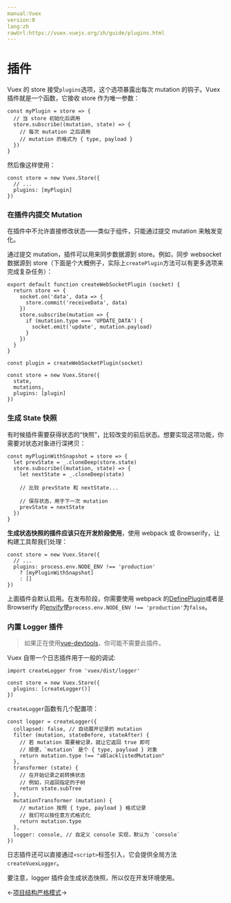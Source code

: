 ```yaml
---
manual:Vuex
version:0
lang:zh
rawUrl:https://vuex.vuejs.org/zh/guide/plugins.html
---
```



# 插件<a name="插件"></a>


Vuex 的 store 接受`plugins`选项，这个选项暴露出每次 mutation 的钩子。Vuex 插件就是一个函数，它接收 store 作为唯一参数：


```
const myPlugin = store => {
  // 当 store 初始化后调用
  store.subscribe((mutation, state) => {
    // 每次 mutation 之后调用
    // mutation 的格式为 { type, payload }
  })
}

```



然后像这样使用：


```
const store = new Vuex.Store({
  // ...
  plugins: [myPlugin]
})

```


### 在插件内提交 Mutation<a name="在插件内提交-mutation"></a>


在插件中不允许直接修改状态——类似于组件，只能通过提交 mutation 来触发变化。



通过提交 mutation，插件可以用来同步数据源到 store。例如，同步 websocket 数据源到 store（下面是个大概例子，实际上`createPlugin`方法可以有更多选项来完成复杂任务）：


```
export default function createWebSocketPlugin (socket) {
  return store => {
    socket.on('data', data => {
      store.commit('receiveData', data)
    })
    store.subscribe(mutation => {
      if (mutation.type === 'UPDATE_DATA') {
        socket.emit('update', mutation.payload)
      }
    })
  }
}

```


```
const plugin = createWebSocketPlugin(socket)

const store = new Vuex.Store({
  state,
  mutations,
  plugins: [plugin]
})

```


### 生成 State 快照<a name="生成-state-快照"></a>


有时候插件需要获得状态的“快照”，比较改变的前后状态。想要实现这项功能，你需要对状态对象进行深拷贝：


```
const myPluginWithSnapshot = store => {
  let prevState = _.cloneDeep(store.state)
  store.subscribe((mutation, state) => {
    let nextState = _.cloneDeep(state)

    // 比较 prevState 和 nextState...

    // 保存状态，用于下一次 mutation
    prevState = nextState
  })
}

```



**生成状态快照的插件应该只在开发阶段使用**，使用 webpack 或 Browserify，让构建工具帮我们处理：


```
const store = new Vuex.Store({
  // ...
  plugins: process.env.NODE_ENV !== 'production'
    ? [myPluginWithSnapshot]
    : []
})

```



上面插件会默认启用。在发布阶段，你需要使用 webpack 的[DefinePlugin](%2458 "")或者是 Browserify 的[envify](%2459 "")使`process.env.NODE_ENV !== 'production'`为`false`。


### 内置 Logger 插件<a name="内置-logger-插件"></a>
<blockquote>

如果正在使用[vue-devtools](%2403 "")，你可能不需要此插件。

</blockquote>

Vuex 自带一个日志插件用于一般的调试:


```
import createLogger from 'vuex/dist/logger'

const store = new Vuex.Store({
  plugins: [createLogger()]
})

```



`createLogger`函数有几个配置项：


```
const logger = createLogger({
  collapsed: false, // 自动展开记录的 mutation
  filter (mutation, stateBefore, stateAfter) {
    // 若 mutation 需要被记录，就让它返回 true 即可
    // 顺便，`mutation` 是个 { type, payload } 对象
    return mutation.type !== "aBlacklistedMutation"
  },
  transformer (state) {
    // 在开始记录之前转换状态
    // 例如，只返回指定的子树
    return state.subTree
  },
  mutationTransformer (mutation) {
    // mutation 按照 { type, payload } 格式记录
    // 我们可以按任意方式格式化
    return mutation.type
  },
  logger: console, // 自定义 console 实现，默认为 `console`
})

```



日志插件还可以直接通过`<script>`标签引入，它会提供全局方法`createVuexLogger`。



要注意，logger 插件会生成状态快照，所以仅在开发环境使用。





←[项目结构](%2333 "")[严格模式](%2335 "")→





